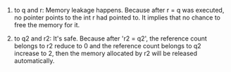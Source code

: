 1) to q and r:
Memory leakage happens. Because after r = q was executed, no pointer points to the int r had pointed to. It implies that no chance to free the memory for it.

2) to q2 and r2:
It's safe. Because after 'r2 = q2', the reference count belongs to r2 reduce to 0 and the reference count belongs to q2 increase to 2, then the memory allocated by r2 will be released automatically.
